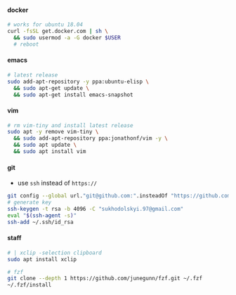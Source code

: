 #### docker
```sh
# works for ubuntu 18.04
curl -fsSL get.docker.com | sh \
  && sudo usermod -a -G docker $USER
  # reboot
```

#### emacs
```sh
# latest release
sudo add-apt-repository -y ppa:ubuntu-elisp \
  && sudo apt-get update \
  && sudo apt-get install emacs-snapshot
```

#### vim
```sh
# rm vim-tiny and install latest release
sudo apt -y remove vim-tiny \
  && sudo add-apt-repository ppa:jonathonf/vim -y \
  && sudo apt update \
  && sudo apt install vim
```

#### git
*  use `ssh` instead of `https://`
```sh
git config --global url."git@github.com:".insteadOf "https://github.com/"
# generate key
ssh-keygen -t rsa -b 4096 -C "sukhodolskyi.97@gmail.com"
eval "$(ssh-agent -s)"
ssh-add ~/.ssh/id_rsa
```

#### staff
```sh
# | xclip -selection clipboard
sudo apt install xclip

# fzf
git clone --depth 1 https://github.com/junegunn/fzf.git ~/.fzf
~/.fzf/install
```
